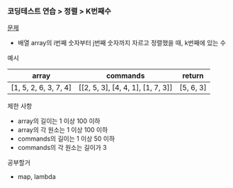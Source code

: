 ### 코딩테스트 연습 > 정렬 > K번째수  
[문제](https://programmers.co.kr/learn/courses/30/lessons/42748)  
- 배열 array의 i번째 숫자부터 j번째 숫자까지 자르고 정렬했을 때, k번째에 있는 수  

예시   

| array | commands | return |   
| --- | --- | --- |    
| [1, 5, 2, 6, 3, 7, 4] | [[2, 5, 3], [4, 4, 1], [1, 7, 3]] | [5, 6, 3] |  


제한 사항  
- array의 길이는 1 이상 100 이하  
- array의 각 원소는 1 이상 100 이하  
- commands의 길이는 1 이상 50 이하  
- commands의 각 원소는 길이가 3  

공부할거  
- map, lambda



